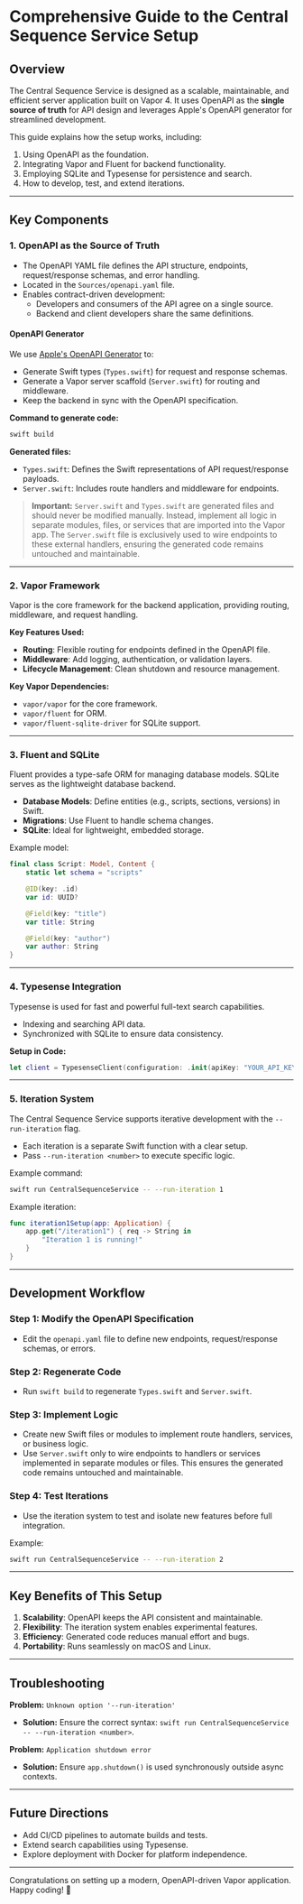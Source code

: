 # Comprehensive Guide to the Central Sequence Service Setup

## Overview
The Central Sequence Service is designed as a scalable, maintainable, and efficient server application built on Vapor 4. It uses OpenAPI as the **single source of truth** for API design and leverages Apple's OpenAPI generator for streamlined development.

This guide explains how the setup works, including:
1. Using OpenAPI as the foundation.
2. Integrating Vapor and Fluent for backend functionality.
3. Employing SQLite and Typesense for persistence and search.
4. How to develop, test, and extend iterations.

---

## Key Components

### 1. **OpenAPI as the Source of Truth**
- The OpenAPI YAML file defines the API structure, endpoints, request/response schemas, and error handling.
- Located in the `Sources/openapi.yaml` file.
- Enables contract-driven development:
  - Developers and consumers of the API agree on a single source.
  - Backend and client developers share the same definitions.

#### OpenAPI Generator
We use [Apple's OpenAPI Generator](https://github.com/apple/swift-openapi-generator) to:
- Generate Swift types (`Types.swift`) for request and response schemas.
- Generate a Vapor server scaffold (`Server.swift`) for routing and middleware.
- Keep the backend in sync with the OpenAPI specification.

**Command to generate code:**
```bash
swift build
```

**Generated files:**
- `Types.swift`: Defines the Swift representations of API request/response payloads.
- `Server.swift`: Includes route handlers and middleware for endpoints.

> **Important:** `Server.swift` and `Types.swift` are generated files and should never be modified manually. Instead, implement all logic in separate modules, files, or services that are imported into the Vapor app. The `Server.swift` file is exclusively used to wire endpoints to these external handlers, ensuring the generated code remains untouched and maintainable.

---

### 2. **Vapor Framework**
Vapor is the core framework for the backend application, providing routing, middleware, and request handling.

**Key Features Used:**
- **Routing**: Flexible routing for endpoints defined in the OpenAPI file.
- **Middleware**: Add logging, authentication, or validation layers.
- **Lifecycle Management**: Clean shutdown and resource management.

**Key Vapor Dependencies:**
- `vapor/vapor` for the core framework.
- `vapor/fluent` for ORM.
- `vapor/fluent-sqlite-driver` for SQLite support.

---

### 3. **Fluent and SQLite**
Fluent provides a type-safe ORM for managing database models. SQLite serves as the lightweight database backend.

- **Database Models**: Define entities (e.g., scripts, sections, versions) in Swift.
- **Migrations**: Use Fluent to handle schema changes.
- **SQLite**: Ideal for lightweight, embedded storage.

Example model:
```swift
final class Script: Model, Content {
    static let schema = "scripts"

    @ID(key: .id)
    var id: UUID?

    @Field(key: "title")
    var title: String

    @Field(key: "author")
    var author: String
}
```

---

### 4. **Typesense Integration**
Typesense is used for fast and powerful full-text search capabilities.
- Indexing and searching API data.
- Synchronized with SQLite to ensure data consistency.

**Setup in Code:**
```swift
let client = TypesenseClient(configuration: .init(apiKey: "YOUR_API_KEY"))
```

---

### 5. **Iteration System**
The Central Sequence Service supports iterative development with the `--run-iteration` flag.

- Each iteration is a separate Swift function with a clear setup.
- Pass `--run-iteration <number>` to execute specific logic.

Example command:
```bash
swift run CentralSequenceService -- --run-iteration 1
```

Example iteration:
```swift
func iteration1Setup(app: Application) {
    app.get("/iteration1") { req -> String in
        "Iteration 1 is running!"
    }
}
```

---

## Development Workflow

### Step 1: Modify the OpenAPI Specification
- Edit the `openapi.yaml` file to define new endpoints, request/response schemas, or errors.

### Step 2: Regenerate Code
- Run `swift build` to regenerate `Types.swift` and `Server.swift`.

### Step 3: Implement Logic
- Create new Swift files or modules to implement route handlers, services, or business logic.
- Use `Server.swift` only to wire endpoints to handlers or services implemented in separate modules or files. This ensures the generated code remains untouched and maintainable.

### Step 4: Test Iterations
- Use the iteration system to test and isolate new features before full integration.

Example:
```bash
swift run CentralSequenceService -- --run-iteration 2
```

---

## Key Benefits of This Setup
1. **Scalability**: OpenAPI keeps the API consistent and maintainable.
2. **Flexibility**: The iteration system enables experimental features.
3. **Efficiency**: Generated code reduces manual effort and bugs.
4. **Portability**: Runs seamlessly on macOS and Linux.

---

## Troubleshooting

**Problem:** `Unknown option '--run-iteration'`
- **Solution:** Ensure the correct syntax: `swift run CentralSequenceService -- --run-iteration <number>`.

**Problem:** `Application shutdown error`
- **Solution:** Ensure `app.shutdown()` is used synchronously outside async contexts.

---

## Future Directions
- Add CI/CD pipelines to automate builds and tests.
- Extend search capabilities using Typesense.
- Explore deployment with Docker for platform independence.

---

Congratulations on setting up a modern, OpenAPI-driven Vapor application. Happy coding! 🎉

